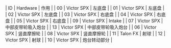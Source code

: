 | ID | Hardware | 作用 |
| 00 | Victor SPX | 左底盘 |
| 01 | Victor SPX | 左底盘 |
| 02 | Victor SPX | 左底盘 |
| 03 | Victor SPX | 右底盘 |
| 04 | Victor SPX | 右底盘 |
| 05 | Victor SPX | 右底盘 |
| 09 | Victor SPX | Intake |
| 07 | Victor SPX | 中部皮带轮吸入炮台 |
| 13 | Victor SPX | 中部皮带轮吸入炮台 |
| 06 | Victor SPX | 竖直摩擦轮 |
| 08 | Victor SPX | 竖直摩擦轮 |
| 11 | Talon FX | 射球 |
| 12 | Victor SPX | 射球 |
| 10 | Victor SPX | 炮台转动部分 |